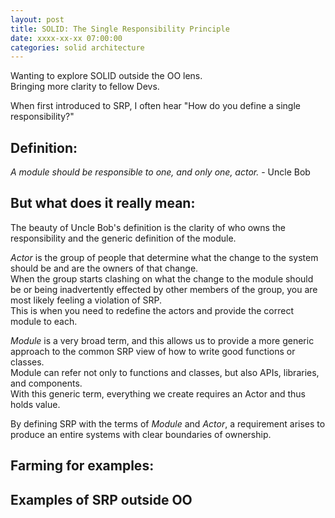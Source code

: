 ```yaml
---
layout: post
title: SOLID: The Single Responsibility Principle
date: xxxx-xx-xx 07:00:00
categories: solid architecture
---
```


Wanting to explore SOLID outside the OO lens.  
Bringing more clarity to fellow Devs.

When first introduced to SRP, I often hear "How do you define a single responsibility?"  

## Definition:

*A module should be responsible to one, and only one, actor.* - Uncle Bob

## But what does it really mean:

The beauty of Uncle Bob's definition is the clarity of who owns the responsibility and the generic definition of the module.  

*Actor* is the group of people that determine what the change to the system should be and are the owners of that change.  
When the group starts clashing on what the change to the module should be or being inadvertently effected by other members of the group, you are most likely feeling a violation of SRP.  
This is when you need to redefine the actors and provide the correct module to each.

*Module* is a very broad term, and this allows us to provide a more generic approach to the common SRP view of how to write good functions or classes.  
Module can refer not only to functions and classes, but also APIs, libraries, and components.  
With this generic term, everything we create requires an Actor and thus holds value.  

By defining SRP with the terms of *Module* and *Actor*, a requirement arises to produce an entire systems with clear boundaries of ownership.

## Farming for examples:



## Examples of SRP outside OO